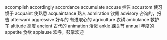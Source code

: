 accomplish
accordingly
accordance
accumulate
accuse 控告
accustom 使习惯于
acquaint 使熟悉
acquaintance 熟人
admiration 钦佩
advisory 咨询的，报告
afterward
aggressive 好斗的 有进取心的
agriculture 农耕
ambulance 救护车
altitude 高度
ancient 古代的
animation 活泼
ankle 踝关节
annual 年度的
appetite 食欲
applause 欢呼，鼓掌欢迎